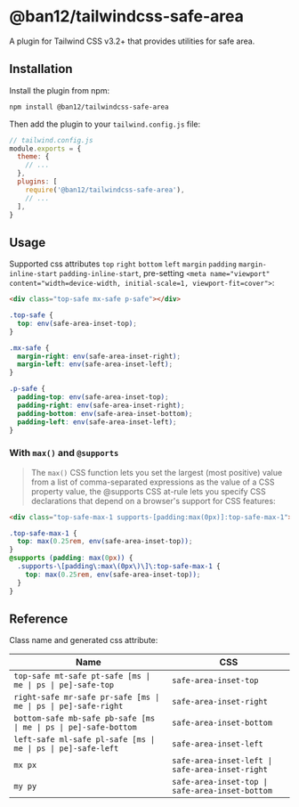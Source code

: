 # @ban12/tailwindcss-safe-area

A plugin for Tailwind CSS v3.2+ that provides utilities for safe area.

## Installation

Install the plugin from npm:

```sh
npm install @ban12/tailwindcss-safe-area
```

Then add the plugin to your `tailwind.config.js` file:

```js
// tailwind.config.js
module.exports = {
  theme: {
    // ...
  },
  plugins: [
    require('@ban12/tailwindcss-safe-area'),
    // ...
  ],
}
```

## Usage

Supported css attributes `top` `right` `bottom` `left` `margin` `padding` `margin-inline-start` `padding-inline-start`, pre-setting `<meta name="viewport" content="width=device-width, initial-scale=1, viewport-fit=cover">`:

```html
<div class="top-safe mx-safe p-safe"></div>
```

```css
.top-safe {
  top: env(safe-area-inset-top);
}

.mx-safe {
  margin-right: env(safe-area-inset-right);
  margin-left: env(safe-area-inset-left);
}

.p-safe {
  padding-top: env(safe-area-inset-top);
  padding-right: env(safe-area-inset-right);
  padding-bottom: env(safe-area-inset-bottom);
  padding-left: env(safe-area-inset-left);
}
```

### With `max()` and `@supports`

> The `max()` CSS function lets you set the largest (most positive) value from a list of comma-separated expressions as the value of a CSS property value, the @supports CSS at-rule lets you specify CSS declarations that depend on a browser's support for CSS features:

```html
<div class="top-safe-max-1 supports-[padding:max(0px)]:top-safe-max-1"></div>
```

```css
.top-safe-max-1 {
  top: max(0.25rem, env(safe-area-inset-top));
}
@supports (padding: max(0px)) {
  .supports-\[padding\:max\(0px\)\]\:top-safe-max-1 {
    top: max(0.25rem, env(safe-area-inset-top));
  }
}
```

## Reference

Class name and generated css attribute:

| Name                                                             | CSS                                             |
| ---------------------------------------------------------------- | ----------------------------------------------- |
| `top-safe mt-safe pt-safe [ms \| me \| ps \| pe]-safe-top`       | `safe-area-inset-top`                           |
| `right-safe mr-safe pr-safe [ms \| me \| ps \| pe]-safe-right`   | `safe-area-inset-right`                         |
| `bottom-safe mb-safe pb-safe [ms \| me \| ps \| pe]-safe-bottom` | `safe-area-inset-bottom`                        |
| `left-safe ml-safe pl-safe [ms \| me \| ps \| pe]-safe-left`     | `safe-area-inset-left`                          |
| `mx px`                                                          | `safe-area-inset-left \| safe-area-inset-right` |
| `my py`                                                          | `safe-area-inset-top \| safe-area-inset-bottom` |

